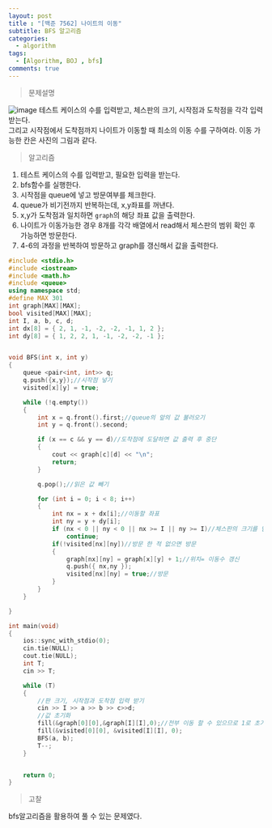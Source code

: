 ```yaml
---
layout: post
title : "[백준 7562] 나이트의 이동"
subtitle: BFS 알고리즘
categories:
  - algorithm
tags:
  - [Algorithm, BOJ , bfs]
comments: true
---
```


> 문제설명   

![image](https://user-images.githubusercontent.com/55472510/113600456-01c89b00-967b-11eb-9aa9-232343aa53cd.png)
테스트 케이스의 수를 입력받고, 체스판의 크기, 시작점과 도착점을 각각 입력받는다.   
그리고 시작점에서 도착점까지 나이트가 이동할 때 최소의 이동 수를 구하여라.
이동 가능한 칸은 사진의 그림과 같다.

> 알고리즘 
1. 테스트 케이스의 수를 입력받고, 필요한 입력을 받는다. 
2. bfs함수를 실행한다.
3. 시작점을 queue에 넣고 방문여부를 체크한다.
4. queue가 비기전까지 반복하는데, x,y좌표를 꺼낸다.
5. x,y가 도착점과 일치하면 `graph`의 해당 좌표 값을 출력한다.
6. 나이트가 이동가능한 경우 8개를 각각 배열에서 read해서 체스판의 범위 확인 후 가능하면 방문한다. 
7. 4-6의 과정을 반복하여 방문하고 graph를 갱신해서 값을 출력한다. 

```cpp
#include <stdio.h>
#include <iostream>
#include <math.h>
#include <queue>
using namespace std;
#define MAX 301
int graph[MAX][MAX];
bool visited[MAX][MAX];
int I, a, b, c, d;
int dx[8] = { 2, 1, -1, -2, -2, -1, 1, 2 };
int dy[8] = { 1, 2, 2, 1, -1, -2, -2, -1 };


void BFS(int x, int y)
{
	queue <pair<int, int>> q;
	q.push({x,y});//시작점 넣기 
	visited[x][y] = true;

	while (!q.empty())
	{
		int x = q.front().first;//queue의 앞의 값 불러오기 
		int y = q.front().second;

		if (x == c && y == d)//도착점에 도달하면 값 출력 후 중단 
		{
			cout << graph[c][d] << "\n";
			return;
		}

		q.pop();//읽은 값 빼기

		for (int i = 0; i < 8; i++)
		{
			int nx = x + dx[i];//이동할 좌표
			int ny = y + dy[i];
			if (nx < 0 || ny < 0 || nx >= I || ny >= I)//체스판의 크기를 넘으면 스킵
				continue;
			if(!visited[nx][ny])//방문 한 적 없으면 방문 
			{
				graph[nx][ny] = graph[x][y] + 1;//위치= 이동수 갱신 
				q.push({ nx,ny });
				visited[nx][ny] = true;//방문 
			}
		}
	}

}

int main(void)
{
	ios::sync_with_stdio(0);
	cin.tie(NULL);
	cout.tie(NULL);
	int T;
	cin >> T;

	while (T)
	{
		//판 크기, 시작점과 도착점 입력 받기
		cin >> I >> a >> b >> c>>d;
		//값 초기화
		fill(&graph[0][0],&graph[I][I],0);//전부 이동 할 수 있으므로 1로 초기화
		fill(&visited[0][0], &visited[I][I], 0);
		BFS(a, b);	
		T--;
	}


	return 0;
}

```

> 고찰   

bfs알고리즘을 활용하여 풀 수 있는 문제였다. 